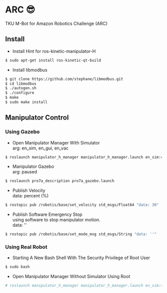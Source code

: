 # ARC :sunglasses:
TKU M-Bot for Amazon Robotics Challenge (ARC)


## Install

* Install Hint for ros-kinetic-manipulator-H
```bash
$ sudo apt-get install ros-kinetic-qt-build
```

* Install libmodbus
```bash
$ git clone https://github.com/stephane/libmodbus.git
$ cd libmodbus
$ ./autogen.sh
$ ./configure
$ make
$ sudo make install
```

## Manipulator Control

### Using Gazebo
    
* Open Manipulator Manager With Simulator   
    arg: en_sim, en_gui, en_vac

```bash
$ roslaunch manipulator_h_manager manipulator_h_manager.launch en_sim:=true
```

* Manipulator Gazebo    
    arg: paused

```bash
$ roslaunch pro7a_description pro7a_gazebo.launch
```

* Publish Velocity    
    data: percent (%)

```bash
$ rostopic pub /robotis/base/set_velocity std_msgs/Float64 "data: 30" -1
```

* Publish Software Emergency Stop    
    using software to stop manipulator motion.      
    data: ''

```bash
$ rostopic pub /robotis/base/set_mode_msg std_msgs/String "data: ''"  -1
```


### Using Real Robot

* Starting A New Bash Shell With The Security Privilege of Root User

```bash
$ sudo bash
```

* Open Manipulator Manager Without Simulator Using Root

```bash
# roslaunch manipulator_h_manager manipulator_h_manager.launch en_sim:=false
```
